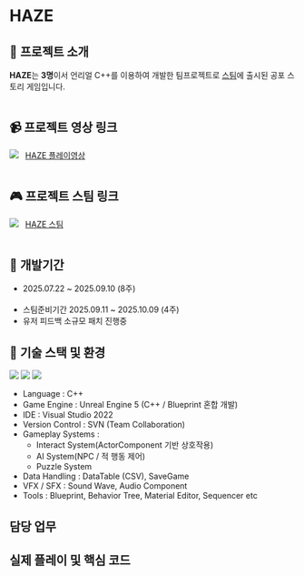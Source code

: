# HAZE

## 👻 프로젝트 소개
**HAZE**는 **3명**이서 언리얼 C++를 이용하여 개발한 팀프로젝트로 <u>스팀</u>에 출시된 공포 스토리 게임입니다. 
<br><br>

## 📹 프로젝트 영상 링크 
![](https://img.shields.io/badge/YouTube-FF0000?style=for-the-badge&logo=youtube&logoColor=white)&nbsp;&nbsp;
[HAZE 플레이영상](https://youtu.be/poInxu4GCr4 "HAZE 영상")
<br><br>

## 🎮 프로젝트 스팀 링크
![](https://img.shields.io/badge/Steam-000000?style=for-the-badge&logo=steam&logoColor=white)&nbsp;&nbsp;
[HAZE 스팀](https://store.steampowered.com/app/4041900/Haze/ "HAZE 스팀링크")
<br><br>

## 📆 개발기간
+ 2025.07.22 ~ 2025.09.10 (8주) <br><br>
+ 스팀준비기간 2025.09.11 ~ 2025.10.09 (4주) <br>
+ 유저 피드백 소규모 패치 진행중 <br>

## 🧰 기술 스택 및 환경
![](https://img.shields.io/badge/C%2B%2B-00599C?style=for-the-badge&logo=c%2B%2B&logoColor=white) ![](	https://img.shields.io/badge/unrealengine-%23313131.svg?style=for-the-badge&logo=unrealengine&logoColor=white)
![](https://img.shields.io/badge/Visual_Studio-5C2D91?style=for-the-badge&logo=visual%20studio&logoColor=white)
- Language : C++
- Game Engine : Unreal Engine 5 (C++ / Blueprint 혼합 개발)
- IDE : Visual Studio 2022
- Version Control : SVN (Team Collaboration)
- Gameplay Systems :
  - Interact System(ActorComponent 기반 상호작용)
  - AI System(NPC / 적 행동 제어)
  - Puzzle System
- Data Handling : DataTable (CSV), SaveGame
- VFX / SFX : Sound Wave, Audio Component
- Tools : Blueprint, Behavior Tree, Material Editor, Sequencer etc

## 담당 업무

## 실제 플레이 및 핵심 코드
